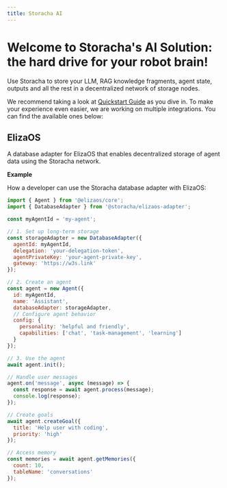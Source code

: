 ```yaml
---
title: Storacha AI
---
```


# Welcome to Storacha's AI Solution: the hard drive for your robot brain!

Use Storacha to store your LLM, RAG knowledge fragments, agent state, outputs and all the rest in a decentralized network of storage nodes. 

We recommend taking a look at [Quickstart Guide](https://docs.storacha.network/quickstart/) as you dive in. To make your experience even easier, we are working on multiple integrations. You can find the available ones below:

## ElizaOS

A database adapter for ElizaOS that enables decentralized storage of agent data using the Storacha network.

**Example**

How a developer can use the Storacha database adapter with ElizaOS:

```javascript
import { Agent } from '@elizaos/core';
import { DatabaseAdapter } from '@storacha/elizaos-adapter';

const myAgentId = 'my-agent';

// 1. Set up long-term storage
const storageAdapter = new DatabaseAdapter({ 
  agentId: myAgentId,
  delegation: 'your-delegation-token', 
  agentPrivateKey: 'your-agent-private-key', 
  gateway: 'https://w3s.link' 
});

// 2. Create an agent
const agent = new Agent({ 
  id: myAgentId,
  name: 'Assistant', 
  databaseAdapter: storageAdapter, 
  // Configure agent behavior
  config: { 
    personality: 'helpful and friendly', 
    capabilities: ['chat', 'task-management', 'learning'] 
  }
});

// 3. Use the agent
await agent.init();

// Handle user messages
agent.on('message', async (message) => {
  const response = await agent.process(message);
  console.log(response);
});

// Create goals
await agent.createGoal({
  title: 'Help user with coding',
  priority: 'high'
});

// Access memory
const memories = await agent.getMemories({
  count: 10,
  tableName: 'conversations'
});
